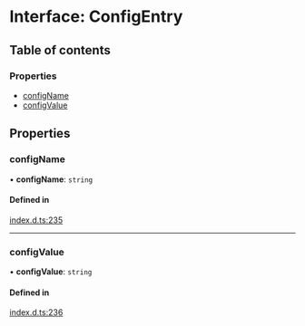 # Interface: ConfigEntry

## Table of contents

### Properties

- [configName](ConfigEntry.md#configname)
- [configValue](ConfigEntry.md#configvalue)

## Properties

### configName

• **configName**: `string`

#### Defined in

[index.d.ts:235](https://github.com/mostafa/xk6-kafka/blob/6551819/index.d.ts#L235)

___

### configValue

• **configValue**: `string`

#### Defined in

[index.d.ts:236](https://github.com/mostafa/xk6-kafka/blob/6551819/index.d.ts#L236)
